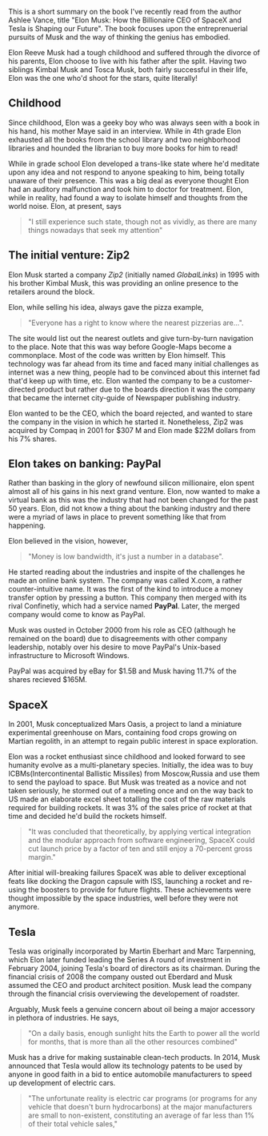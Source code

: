 This is a short summary on the book I've recently read from the author Ashlee Vance, title "Elon Musk: How the Billionaire CEO of SpaceX and Tesla is Shaping our Future". The book focuses upon the entreprenuerial pursuits of Musk and the way of thinking the genius has embodied.

Elon Reeve Musk had a tough childhood and suffered through the divorce of his parents, Elon choose to live with his father after the split. Having two siblings Kimbal Musk and Tosca Musk, both fairly successful in their life, Elon was the one who'd shoot for the stars, quite literally!

## Childhood

Since childhood, Elon was a geeky boy who was always seen with a book in his hand, his mother Maye said in an interview. While in 4th grade Elon exhausted all the books from the school library and two neighborhood libraries and hounded the librarian to buy more books for him to read! 

While in grade school Elon developed a trans-like state where he'd meditate upon any idea and not respond to anyone speaking to him, being totally unaware of their presence. This was a big deal as everyone thought Elon had an auditory malfunction and took him to doctor for treatment. Elon, while in reality, had found a way to isolate himself and thoughts from the world noise. Elon, at present, says 
> "I still experience such state, though not as vividly, as there are many things nowadays that seek my attention"

## The initial venture: Zip2

Elon Musk started a company *Zip2* (initially named *GlobalLinks*) in 1995 with his brother Kimbal Musk, this was providing an online presence to the retailers around the block. 

Elon, while selling his idea, always gave the pizza example, 
> "Everyone has a right to know where the nearest pizzerias are...". 

The site would list out the nearest outlets and give turn-by-turn navigation to the place. Note that this was way before Google-Maps become a commonplace. Most of the code was written by Elon himself. This technology was far ahead from its time and faced many initial challenges as internet was a new thing, people had to be convinced about this internet fad that'd keep up with time, etc. Elon wanted the company to be a customer-directed product but rather due to the boards direction it was the company that became the internet city-guide of Newspaper publishing industry. 

Elon wanted to be the CEO, which the board rejected, and wanted to stare the company in the vision in which he started it. Nonetheless, Zip2 was acquired by Compaq in 2001 for $307 M and Elon made $22M dollars from his 7% shares.

## Elon takes on banking: PayPal

Rather than basking in the glory of newfound silicon millionaire, elon spent almost all of his gains in his next grand venture. Elon, now wanted to make a virtual bank as this was the industry that had not been changed for the past 50 years. Elon, did not know a thing about the banking industry and there were a myriad of laws in place to prevent something like that from happening. 

Elon believed in the vision, however, 
> "Money is low bandwidth, it's just a number in a database". 

He started reading about the industries and inspite of the challenges he made an online bank system. The company was called X.com, a rather counter-intuitive name. It was the first of the kind to introduce a money transfer option by pressing a button. This company then merged with its rival Confinetiy, which had a service named **PayPal**. Later, the merged company would come to know as PayPal. 

Musk was ousted in October 2000 from his role as CEO (although he remained on the board) due to disagreements with other company leadership, notably over his desire to move PayPal's Unix-based infrastructure to Microsoft Windows.

PayPal was acquired by eBay for $1.5B and Musk having 11.7% of the shares recieved $165M. 

## SpaceX

In 2001, Musk conceptualized Mars Oasis, a project to land a miniature experimental greenhouse on Mars, containing food crops growing on Martian regolith, in an attempt to regain public interest in space exploration.

Elon was a rocket enthusiast since childhood and looked forward to see humanity evolve as a multi-planetary species. Initially, the idea was to buy ICBMs(Intercontinental Ballistic Missiles) from Moscow,Russia and use them to send the payload to space. But Musk was treated as a novice and not taken seriously, he stormed out of a meeting once and on the way back to US made an elaborate excel sheet totalling the cost of the raw materials required for building rockets. It was 3% of the sales price of rocket at that time and decided he'd build the rockets himself.

> "It was concluded that theoretically, by applying vertical integration and the modular approach from software engineering, SpaceX could cut launch price by a factor of ten and still enjoy a 70-percent gross margin."

After initial will-breaking failures SpaceX was able to deliver exceptional feats like docking the Dragon capsule with ISS, launching a rocket and re-using the boosters to provide for future flights. These achievements were thought impossible by the space industries, well before they were not anymore.

## Tesla

Tesla was originally incorporated by Martin Eberhart and Marc Tarpenning, which Elon later funded leading the Series A round of investment in February 2004, joining Tesla's board of directors as its chairman. During the financial crisis of 2008 the company ousted out Eberdard and Musk assumed the CEO and product architect position. Musk lead the company through the financial crisis overviewing the developement of roadster.

Arguably, Musk feels a genuine concern about oil being a major accessory in plethora of industries. He says, 

> "On a daily basis, enough sunlight hits the Earth to power all the world for months, that is more than all the other resources combined"

Musk has a drive for making sustainable clean-tech products. In 2014, Musk announced that Tesla would allow its technology patents to be used by anyone in good faith in a bid to entice automobile manufacturers to speed up development of electric cars. 

> "The unfortunate reality is electric car programs (or programs for any vehicle that doesn't burn hydrocarbons) at the major manufacturers are small to non-existent, constituting an average of far less than 1% of their total vehicle sales,"

